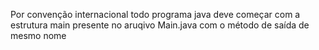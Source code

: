 Por convenção internacional todo programa java deve começar com a estrutura main presente no aruqivo Main.java com o método de saída de mesmo nome
